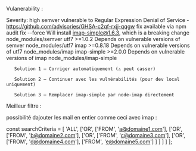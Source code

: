Vulanerability : 

Severity: high
semver vulnerable to Regular Expression Denial of Service - https://github.com/advisories/GHSA-c2qf-rxjj-qqgw
fix available via npm audit fix --force
Will install imap-simple@1.6.3, which is a breaking change
node_modules/semver
  utf7  >=1.0.2
  Depends on vulnerable versions of semver
  node_modules/utf7
    imap  >=0.8.18
    Depends on vulnerable versions of utf7
    node_modules/imap
      imap-simple  >=2.0.0
      Depends on vulnerable versions of imap
      node_modules/imap-simple


       Solution 1 – Corriger automatiquement (⚠️ peut casser)

       Solution 2 – Continuer avec les vulnérabilités (pour dev local uniquement)

       Solution 3 – Remplacer imap-simple par node-imap directement



Meilleur filtre : 


possibilité dajouter les mail en entier comme ceci avec imap : 


const searchCriteria = [
  'ALL',
  ['OR',
    ['FROM', 'a@domaine1.com'],
    ['OR',
      ['FROM', 'b@domaine2.com'],
      ['OR',
        ['FROM', 'c@domaine3.com'],
        ['OR',
          ['FROM', 'd@domaine4.com'],
          ['FROM', 'e@domaine5.com']
        ]
      ]
    ]
  ]
];


